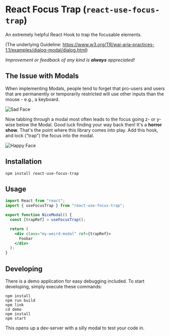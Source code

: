 # React Focus Trap (`react-use-focus-trap`)

An extremely helpful React Hook to trap the focusable elements. 

(The underlying Guideline: https://www.w3.org/TR/wai-aria-practices-1.1/examples/dialog-modal/dialog.html)

_Improvement or feedback of any kind is **always** appreciated!_

## The Issue with Modals

When implementing Modals, people tend to forget that pro-users and users that are permanently or temporarily restricted will use other inputs than the mouse - e.g., a keyboard.

![Sad Face](https://media.giphy.com/media/3otWpthJPjNfD1xuh2/giphy.gif)

Now tabbing through a modal most often leads to the focus going z- or y-wise below the Modal. Good luck finding your way back then! It's a **horror show**.
That's the point where this library comes into play. Add this hook, and lock ("trap") the focus into the modal.

![Happy Face](https://media.giphy.com/media/HTLHGEXpZ3zhuqME3q/giphy.gif)

## Installation

```shell
npm install react-use-focus-trap
```

## Usage

```jsx
import React from "react";
import { useFocusTrap } from "react-use-focus-trap";

export function NiceModal() {
  const [trapRef] = useFocusTrap();

  return (
    <div class="my-weird-modal" ref={trapRef}>
      Foobar
    </div>
  );
}
```

## Developing

There is a demo application for easy debugging included. To start developing, simply execute these commands:

```shell
npm install
npm run build
npm link
cd demo
npm install
npm start
```

This opens up a dev-server with a silly modal to test your code in.
